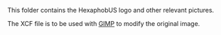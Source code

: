 This folder contains the HexaphobUS logo and other relevant pictures.

The XCF file is to be used with [GIMP](https://www.gimp.org/) to modify the original image.

